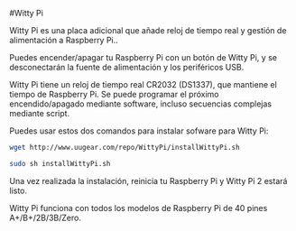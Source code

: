 <!--
---
name: Witty Pi
class: board
type: power,rtc
formfactor: HAT
manufacturer: UUGear
description: Realtime clock and power management for Raspberry Pi
url: http://www.uugear.com/product/witty-pi-realtime-clock-and-power-management-for-raspberry-pi/
github: https://github.com/uugear/Witty-Pi
buy: http://www.uugear.com/product/witty-pi-realtime-clock-and-power-management-for-raspberry-pi/
image: 'uugear-witty-pi.png'
pincount: 40
eeprom: no
power: 5v
pin:
  '3':
    name: SDA
    mode: i2c
  '5':
    name: SCL
    mode: i2c
  '7':
    name: HALT
    mode: input
  '11':
    name: LED
    mode: output
  '8':
    name: TXD
    mode: other
i2c:
  '0x68':
    name: DS1307
    device: DS1307
-->
#Witty Pi

Witty Pi es una placa adicional que añade reloj de tiempo real y gestión de alimentación a Raspberry Pi..

Puedes encender/apagar tu Raspberry Pi con un botón de Witty Pi, y se desconectarán la fuente de alimentación y los periféricos USB.

Witty Pi tiene un reloj de tiempo real CR2032 (DS1337), que mantiene el tiempo de Raspberry Pi. Se puede programar el próximo encendido/apagado mediante software, incluso secuencias complejas mediante script.

Puedes usar estos dos comandos para instalar sofware para Witty Pi:

```bash
wget http://www.uugear.com/repo/WittyPi/installWittyPi.sh

sudo sh installWittyPi.sh
```
Una vez realizada la instalación, reinicia tu Raspberry Pi y Witty Pi 2 estará listo.

Witty Pi funciona con todos los modelos de Raspberry Pi de 40 pines A+/B+/2B/3B/Zero.
